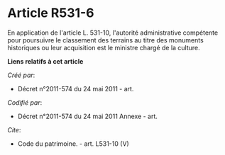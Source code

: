 # Article R531-6

En application de l'article L. 531-10, l'autorité administrative compétente pour poursuivre le classement des terrains au
titre des monuments historiques ou leur acquisition est le ministre chargé de la culture.

**Liens relatifs à cet article**

_Créé par_:

  - Décret n°2011-574 du 24 mai 2011  - art.

_Codifié par_:

  - Décret n°2011-574 du 24 mai 2011 Annexe - art.

_Cite_:

  - Code du patrimoine. - art. L531-10 (V)
